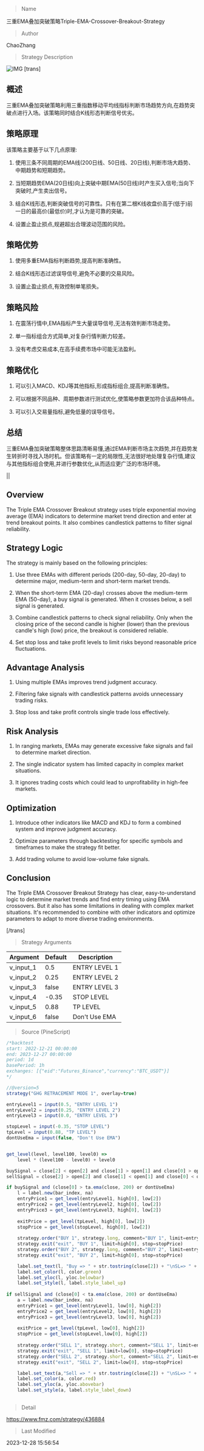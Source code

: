 
> Name

三重EMA叠加突破策略Triple-EMA-Crossover-Breakout-Strategy

> Author

ChaoZhang

> Strategy Description

![IMG](https://www.fmz.com/upload/asset/10932b61f00228dfbaf.png)
[trans]

## 概述

三重EMA叠加突破策略利用三重指数移动平均线指标判断市场趋势方向,在趋势突破点进行入场。该策略同时结合K线形态判断信号优劣。

## 策略原理

该策略主要基于以下几点原理:

1. 使用三条不同周期的EMA线(200日线、50日线、20日线),判断市场大趋势、中期趋势和短期趋势。

2. 当短期趋势EMA(20日线)向上突破中期EMA(50日线)时产生买入信号;当向下突破时,产生卖出信号。

3. 结合K线形态,判断突破信号的可靠性。只有在第二根K线收盘价高于(低于)前一日的最高价(最低价)时,才认为是可靠的突破。

4. 设置止盈止损点,规避超出合理波动范围的风险。

## 策略优势

1. 使用多重EMA指标判断趋势,提高判断准确性。

2. 结合K线形态过滤误导信号,避免不必要的交易风险。 

3. 设置止盈止损点,有效控制单笔损失。

## 策略风险

1. 在震荡行情中,EMA指标产生大量误导信号,无法有效判断市场走势。

2. 单一指标组合方式简单,对复杂行情判断力较差。

3. 没有考虑交易成本,在高手续费市场中可能无法盈利。

## 策略优化

1. 可以引入MACD、KDJ等其他指标,形成指标组合,提高判断准确性。

2. 可以根据不同品种、周期参数进行测试优化,使策略参数更加符合该品种特点。

3. 可以引入交易量指标,避免低量的误导信号。

## 总结

三重EMA叠加突破策略整体思路清晰易懂,通过EMA判断市场主次趋势,并在趋势发生转折时寻找入场时机。但该策略有一定的局限性,无法很好地处理复杂行情,建议与其他指标组合使用,并进行参数优化,从而适应更广泛的市场环境。

||

## Overview

The Triple EMA Crossover Breakout strategy uses triple exponential moving average (EMA) indicators to determine market trend direction and enter at trend breakout points. It also combines candlestick patterns to filter signal reliability. 

## Strategy Logic

The strategy is mainly based on the following principles:

1. Use three EMAs with different periods (200-day, 50-day, 20-day) to determine major, medium-term and short-term market trends.  

2. When the short-term EMA (20-day) crosses above the medium-term EMA (50-day), a buy signal is generated. When it crosses below, a sell signal is generated.

3. Combine candlestick patterns to check signal reliability. Only when the closing price of the second candle is higher (lower) than the previous candle's high (low) price, the breakout is considered reliable.  

4. Set stop loss and take profit levels to limit risks beyond reasonable price fluctuations.

## Advantage Analysis 

1. Using multiple EMAs improves trend judgment accuracy.  

2. Filtering fake signals with candlestick patterns avoids unnecessary trading risks.

3. Stop loss and take profit controls single trade loss effectively.

## Risk Analysis

1. In ranging markets, EMAs may generate excessive fake signals and fail to determine market direction.  

2. The single indicator system has limited capacity in complex market situations.

3. It ignores trading costs which could lead to unprofitability in high-fee markets.

## Optimization

1. Introduce other indicators like MACD and KDJ to form a combined system and improve judgment accuracy.  

2. Optimize parameters through backtesting for specific symbols and timeframes to make the strategy fit better.

3. Add trading volume to avoid low-volume fake signals.

## Conclusion

The Triple EMA Crossover Breakout Strategy has clear, easy-to-understand logic to determine market trends and find entry timing using EMA crossovers. But it also has some limitations in dealing with complex market situations. It's recommended to combine with other indicators and optimize parameters to adapt to more diverse trading environments.

[/trans]

> Strategy Arguments



|Argument|Default|Description|
|----|----|----|
|v_input_1|0.5|ENTRY LEVEL 1|
|v_input_2|0.25|ENTRY LEVEL 2|
|v_input_3|false|ENTRY LEVEL 3|
|v_input_4|-0.35|STOP LEVEL|
|v_input_5|0.88|TP LEVEL|
|v_input_6|false|Don't Use EMA|


> Source (PineScript)

``` javascript
/*backtest
start: 2022-12-21 00:00:00
end: 2023-12-27 00:00:00
period: 1d
basePeriod: 1h
exchanges: [{"eid":"Futures_Binance","currency":"BTC_USDT"}]
*/

//@version=5
strategy("GHG RETRACEMENT MODE 1", overlay=true)

entryLevel1 = input(0.5, "ENTRY LEVEL 1")
entryLevel2 = input(0.25, "ENTRY LEVEL 2")
entryLevel3 = input(0.0, "ENTRY LEVEL 3")

stopLevel = input(-0.35, "STOP LEVEL")
tpLevel = input(0.88, "TP LEVEL")
dontUseEma = input(false, "Don't Use EMA")


get_level(level, level100, level0) =>
    level * (level100 - level0) + level0

buySignal = close[2] < open[2] and close[1] > open[1] and close[0] > open[0] and high[0] > open[2] and high[1] < high[2]
sellSignal = close[2] > open[2] and close[1] < open[1] and close[0] < open[0] and low[0] < open[2] and low[1] > low[2]

if buySignal and (close[0] > ta.ema(close, 200) or dontUseEma)
    l = label.new(bar_index, na)
    entryPrice1 = get_level(entryLevel1, high[0], low[2])
    entryPrice2 = get_level(entryLevel2, high[0], low[2])
    entryPrice3 = get_level(entryLevel3, high[0], low[2])
    
    exitPrice = get_level(tpLevel, high[0], low[2])
    stopPrice = get_level(stopLevel, high[0], low[2])
    
    strategy.order("BUY 1", strategy.long, comment="BUY 1", limit=entryPrice1)
    strategy.exit("exit", "BUY 1", limit=high[0], stop=stopPrice)
    strategy.order("BUY 2", strategy.long, comment="BUY 2", limit=entryPrice2)
    strategy.exit("exit", "BUY 2", limit=high[0], stop=stopPrice)

    label.set_text(l, "Buy => " + str.tostring(close[2]) + "\nSL=> " + str.tostring(stopPrice) + "\nTP => " + str.tostring(exitPrice) )
    label.set_color(l, color.green)
    label.set_yloc(l, yloc.belowbar)
    label.set_style(l, label.style_label_up)
    
if sellSignal and (close[0] < ta.ema(close, 200) or dontUseEma)
    a = label.new(bar_index, na)
    entryPrice1 = get_level(entryLevel1, low[0], high[2])
    entryPrice2 = get_level(entryLevel2, low[0], high[2])
    entryPrice3 = get_level(entryLevel3, low[0], high[2])
    
    exitPrice = get_level(tpLevel, low[0], high[2])
    stopPrice = get_level(stopLevel,low[0], high[2])
    
    strategy.order("SELL 1", strategy.short, comment="SELL 1", limit=entryPrice1)
    strategy.exit("exit", "SELL 1", limit=low[0], stop=stopPrice) 
    strategy.order("SELL 2", strategy.short, comment="SELL 2", limit=entryPrice2)
    strategy.exit("exit", "SELL 2", limit=low[0], stop=stopPrice) 

    label.set_text(a,"Sell => " + str.tostring(close[2]) + "\nSL=> " + str.tostring(stopPrice) + "\nTP => " + str.tostring(exitPrice) )
    label.set_color(a, color.red)
    label.set_yloc(a, yloc.abovebar)
    label.set_style(a, label.style_label_down)
   

```

> Detail

https://www.fmz.com/strategy/436884

> Last Modified

2023-12-28 15:56:54
